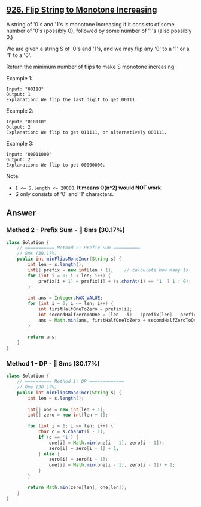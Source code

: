 ## [926. Flip String to Monotone Increasing](https://leetcode.com/problems/flip-string-to-monotone-increasing/)

A string of '0's and '1's is monotone increasing if it consists of some number of '0's (possibly 0), followed by some number of '1's (also possibly 0.)

We are given a string S of '0's and '1's, and we may flip any '0' to a '1' or a '1' to a '0'.

Return the minimum number of flips to make S monotone increasing.

Example 1:
```
Input: "00110"
Output: 1
Explanation: We flip the last digit to get 00111.
```
Example 2:
```
Input: "010110"
Output: 2
Explanation: We flip to get 011111, or alternatively 000111.
```
Example 3:
```
Input: "00011000"
Output: 2
Explanation: We flip to get 00000000.
```

Note:

- `1 <= S.length <= 20000`. **It means O(n^2) would NOT work.**
- S only consists of '0' and '1' characters.

## Answer
### Method 2 - Prefix Sum - :turtle: 8ms (30.17%)
```java
class Solution {
    // =========== Method 2: Prefix Sum ==========
    // 8ms (30.17%)
    public int minFlipsMonoIncr(String s) {
        int len = s.length();
        int[] prefix = new int[len + 1];    // calculate how many 1s
        for (int i = 0; i < len; i++) {
            prefix[i + 1] = prefix[i] + (s.charAt(i) == '1' ? 1 : 0);
        }
        
        int ans = Integer.MAX_VALUE;
        for (int i = 0; i <= len; i++) {
            int firstHalfOneToZero = prefix[i];
            int secondHalfZeroToOne = (len - i) - (prefix[len] - prefix[i]);
            ans = Math.min(ans, firstHalfOneToZero + secondHalfZeroToOne);
        }
        
        return ans;
    }
}
```
### Method 1 - DP - :turtle: 8ms (30.17%)
```java
class Solution {
    // ========== Method 1: DP =============
    // 8ms (30.17%)
    public int minFlipsMonoIncr(String s) {
        int len = s.length();
        
        int[] one = new int[len + 1];
        int[] zero = new int[len + 1];
        
        for (int i = 1; i <= len; i++) {
            char c = s.charAt(i - 1);
            if (c == '1') {
                one[i] = Math.min(one[i - 1], zero[i - 1]);
                zero[i] = zero[i - 1] + 1;
            } else {
                zero[i] = zero[i - 1];
                one[i] = Math.min(one[i - 1], zero[i - 1]) + 1;
            }
        }
        
        return Math.min(zero[len], one[len]);
    }
}
```
